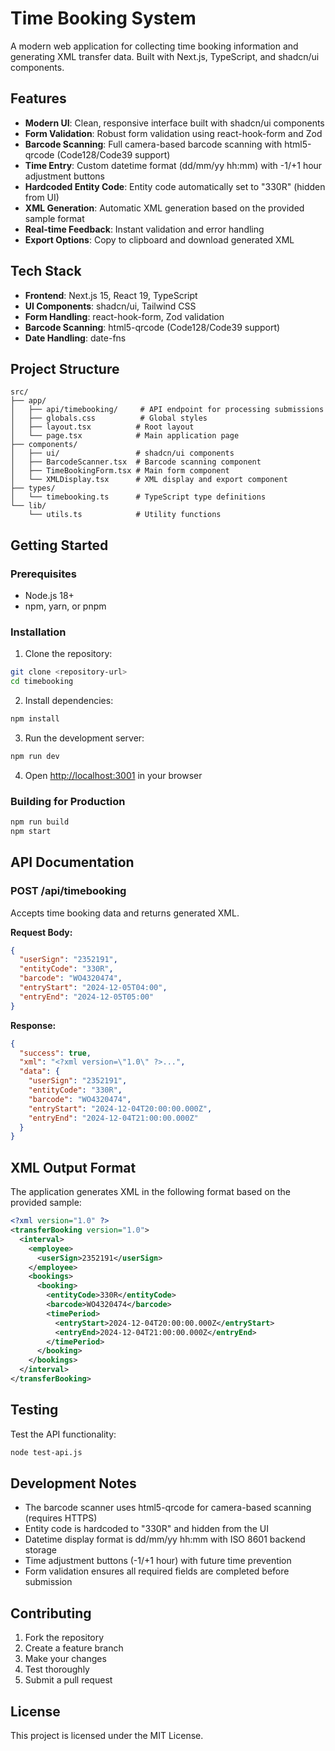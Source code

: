 # Time Booking System

A modern web application for collecting time booking information and generating XML transfer data. Built with Next.js, TypeScript, and shadcn/ui components.

## Features

- **Modern UI**: Clean, responsive interface built with shadcn/ui components
- **Form Validation**: Robust form validation using react-hook-form and Zod
- **Barcode Scanning**: Full camera-based barcode scanning with html5-qrcode (Code128/Code39 support)
- **Time Entry**: Custom datetime format (dd/mm/yy hh:mm) with -1/+1 hour adjustment buttons
- **Hardcoded Entity Code**: Entity code automatically set to "330R" (hidden from UI)
- **XML Generation**: Automatic XML generation based on the provided sample format
- **Real-time Feedback**: Instant validation and error handling
- **Export Options**: Copy to clipboard and download generated XML

## Tech Stack

- **Frontend**: Next.js 15, React 19, TypeScript
- **UI Components**: shadcn/ui, Tailwind CSS
- **Form Handling**: react-hook-form, Zod validation
- **Barcode Scanning**: html5-qrcode (Code128/Code39 support)
- **Date Handling**: date-fns

## Project Structure

```
src/
├── app/
│   ├── api/timebooking/     # API endpoint for processing submissions
│   ├── globals.css          # Global styles
│   ├── layout.tsx          # Root layout
│   └── page.tsx            # Main application page
├── components/
│   ├── ui/                 # shadcn/ui components
│   ├── BarcodeScanner.tsx  # Barcode scanning component
│   ├── TimeBookingForm.tsx # Main form component
│   └── XMLDisplay.tsx      # XML display and export component
├── types/
│   └── timebooking.ts      # TypeScript type definitions
└── lib/
    └── utils.ts            # Utility functions
```

## Getting Started

### Prerequisites

- Node.js 18+
- npm, yarn, or pnpm

### Installation

1. Clone the repository:
```bash
git clone <repository-url>
cd timebooking
```

2. Install dependencies:
```bash
npm install
```

3. Run the development server:
```bash
npm run dev
```

4. Open [http://localhost:3001](http://localhost:3001) in your browser

### Building for Production

```bash
npm run build
npm start
```

## API Documentation

### POST /api/timebooking

Accepts time booking data and returns generated XML.

**Request Body:**
```json
{
  "userSign": "2352191",
  "entityCode": "330R",
  "barcode": "WO4320474",
  "entryStart": "2024-12-05T04:00",
  "entryEnd": "2024-12-05T05:00"
}
```

**Response:**
```json
{
  "success": true,
  "xml": "<?xml version=\"1.0\" ?>...",
  "data": {
    "userSign": "2352191",
    "entityCode": "330R",
    "barcode": "WO4320474",
    "entryStart": "2024-12-04T20:00:00.000Z",
    "entryEnd": "2024-12-04T21:00:00.000Z"
  }
}
```

## XML Output Format

The application generates XML in the following format based on the provided sample:

```xml
<?xml version="1.0" ?>
<transferBooking version="1.0">
  <interval>
    <employee>
      <userSign>2352191</userSign>
    </employee>
    <bookings>
      <booking>
        <entityCode>330R</entityCode>
        <barcode>WO4320474</barcode>
        <timePeriod>
          <entryStart>2024-12-04T20:00:00.000Z</entryStart>
          <entryEnd>2024-12-04T21:00:00.000Z</entryEnd>
        </timePeriod>
      </booking>
    </bookings>
  </interval>
</transferBooking>
```

## Testing

Test the API functionality:

```bash
node test-api.js
```

## Development Notes

- The barcode scanner uses html5-qrcode for camera-based scanning (requires HTTPS)
- Entity code is hardcoded to "330R" and hidden from the UI
- Datetime display format is dd/mm/yy hh:mm with ISO 8601 backend storage
- Time adjustment buttons (-1/+1 hour) with future time prevention
- Form validation ensures all required fields are completed before submission

## Contributing

1. Fork the repository
2. Create a feature branch
3. Make your changes
4. Test thoroughly
5. Submit a pull request

## License

This project is licensed under the MIT License.
